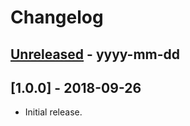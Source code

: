 # Changelog


## [Unreleased] - yyyy-mm-dd


## [1.0.0] - 2018-09-26
- Initial release.


[Unreleased]: https://github.com/digipolisantwerp/acpaas-ui_angular/compare/v1...HEAD
[1]: https://github.com/a-ui/core_branding_sketch/compare/v1
